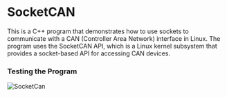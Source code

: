 # SocketCAN
This is a C++ program that demonstrates how to use sockets to communicate with a CAN (Controller Area Network) interface in Linux. The program uses the SocketCAN API, which is a Linux kernel subsystem that provides a socket-based API for 
accessing CAN devices.

### Testing the Program


![SocketCan](https://github.com/MIKAIL-OZTURK/SocketCAN/assets/75627147/271bf585-92af-49ea-b111-292dfd2cd935)


